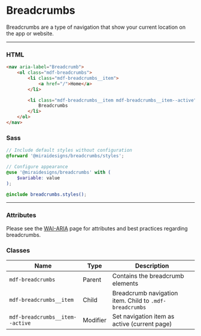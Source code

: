 # Breadcrumbs

Breadcrumbs are a type of navigation that show your current location on the app or website.

---

### HTML

```html
<nav aria-label="Breadcrumb">
    <ol class="mdf-breadcrumbs">
        <li class="mdf-breadcrumbs__item">
            <a href="/">Home</a>
        </li>

        <li class="mdf-breadcrumbs__item mdf-breadcrumbs__item--active">
            Breadcrumbs
        </li>
    </ol>
</nav>
```

### Sass

```scss
// Include default styles without configuration
@forward '@miraidesigns/breadcrumbs/styles';
```

```scss
// Configure appearance
@use '@miraidesigns/breadcrumbs' with (
    $variable: value
);

@include breadcrumbs.styles();
```

---

### Attributes

Please see the [WAI-ARIA](https://www.w3.org/TR/wai-aria-practices-1.1/#breadcrumb) page for attributes and best practices regarding breadcrumbs.

### Classes

| Name                            | Type     | Description                                             |
| ------------------------------- | -------- | ------------------------------------------------------- |
| `mdf-breadcrumbs`               | Parent   | Contains the breadcrumb elements                        |
| `mdf-breadcrumbs__item`         | Child    | Breadcrumb navigation item. Child to `.mdf-breadcrumbs` |
| `mdf-breadcrumbs__item--active` | Modifier | Set navigation item as active (current page)            |

